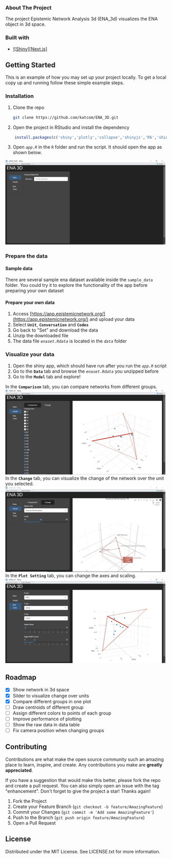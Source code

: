 ### About The Project
The project Epistemic Network Analysis 3d (ENA_3d) visualizes the ENA object in 3d space.
### Built with
* [![Shiny][Next.js]][shiny-url]
## Getting Started

This is an example of how you may  set up your project locally.
To get a local copy up and running follow these simple example steps.

### Installation

1.  Clone the repo
    
    ```sh
    git clone https://github.com/katcom/ENA_3D.git
    ```
    
2.  Open the project in RStudio and install the dependency
    

```r
    install.packages(c('shiny','plotly','collapse','shinyjs','R6','shinyWidgets'))
```

3.  Open *`app.R`* in the `R` folder and run the script. It should open the app as shown below.
<img src="images/main_app.JPG" alt="Main app" width="500px" class="jop-noMdConv">


### Prepare the data
#### Sample data
There are several sample ena dataset available inside the `sample_data` folder. You could try it to explore the functionality of the app before preparing your own dataset

#### Prepare your own data
1.  Access [https://app.epistemicnetwork.org/](https://app.epistemicnetwork.org/) and upload your data
2.  Select **`Unit`**, **`Conversation`** and **`Codes`**
3.  Go back to "Set" and download the data
4.  Unzip the downloaded file
5.  The data file *`enaset.Rdata`* is located in the *`data`* folder

### Visualize your data

1.  Open the shiny app, which should have run after you run the *`app.R`* script
2.  Go to the **`Data`** tab and browse the *`enaset.Rdata`* you unzipped before
3.  Go to the **`Model`** tab and explore!

In the **`Comparison`** tab, you can compare networks from different groups.
<img src="images/compare.JPG" alt="Comparison tab" width="500px" class="jop-noMdConv">
In the **`Change`** tab, you can visualize the change of the network over the unit you selected.
<img src="images/change.JPG" alt="Change tab" width="500px" class="jop-noMdConv">
In the **`Plot Setting`** tab, you can change the axes and scaling.
<img src="images/plot_settings.JPG" alt="Plot Setting" width="500px" class="jop-noMdConv">

## Roadmap

- [x] Show network in 3d space
- [x] Silder to visualize change over units
- [x] Compare different groups in one plot
- [ ] Draw centroids of different group
- [ ] Assign different colors to points of each group
- [ ] Improve performance of plotting
- [ ] Show the raw data in data table
- [ ] Fix camera position when changing groups

## Contributing

Contributions are what make the open source community such an amazing place to learn, inspire, and create. Any contributions you make are **greatly appreciated**.

If you have a suggestion that would make this better, please fork the repo and create a pull request. You can also simply open an issue with the tag "enhancement".
Don't forget to give the project a star! Thanks again!

1.  Fork the Project
2.  Create your Feature Branch (`git checkout -b feature/AmazingFeature`)
3.  Commit your Changes (`git commit -m 'Add some AmazingFeature'`)
4.  Push to the Branch (`git push origin feature/AmazingFeature`)
5.  Open a Pull Request

## License

Distributed under the MIT License. See LICENSE.txt for more information.

[shiny-url]: https://shiny.posit.co/